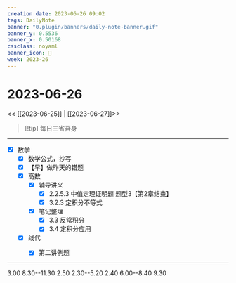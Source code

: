 ```yaml
---
creation date: 2023-06-26 09:02
tags: DailyNote
banner: "0.plugin/banners/daily-note-banner.gif"
banner_y: 0.5536
banner_x: 0.50168
cssclass: noyaml
banner_icon: 💌
week: 2023-26
---
```


# 2023-06-26

<< [[2023-06-25]] | [[2023-06-27]]>>


> [!tip] 每日三省吾身
> 

---

- [x] 数学
	- [x] 数学公式，抄写
	- [x] 【早】做昨天的错题
	- [x] 高数
		- [x] 辅导讲义
			- [x] 2.2.5.3 中值定理证明题 题型3【第2章结束】
			- [x] 3.2.3 定积分不等式
		- [x] 笔记整理
			- [x] 3.3 反常积分
			- [x] 3.4 定积分应用
	- [x] 线代
		- [x] 第二讲例题


---

3.00 8.30--11.30
2.50 2.30--5.20
2.40 6.00--8.40
9.30